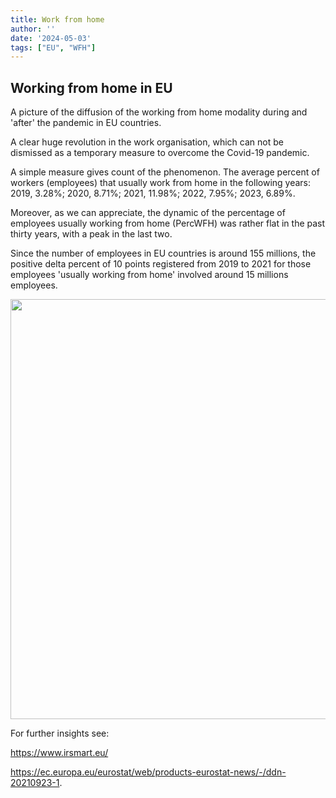 ```yaml
---
title: Work from home
author: ''
date: '2024-05-03'
tags: ["EU", "WFH"]
---
```






## Working from home in EU

A picture of the diffusion of the working from home modality during and 'after' the pandemic in EU countries.

A clear huge revolution in the work organisation, which can not be dismissed as a temporary measure to overcome the Covid-19 pandemic.

A simple measure gives count of the phenomenon. The average percent of workers (employees) that usually work from home in the following years: 2019, 3.28%; 2020, 8.71%; 2021, 11.98%; 2022, 7.95%; 2023, 6.89%.

Moreover, as we can appreciate, the dynamic of the percentage of employees usually working from home (PercWFH) was rather flat in the past thirty years, with a peak in the last two.

Since the number of employees in EU countries is around 155 millions, the positive delta percent of 10 points registered from 2019 to 2021 for those employees 'usually working from home' involved around 15 millions employees.

<img src="{{< blogdown/postref >}}index_files/figure-html/WFHplot-1.png" width="672" />

For further insights see:

<https://www.irsmart.eu/>

<https://ec.europa.eu/eurostat/web/products-eurostat-news/-/ddn-20210923-1>.
